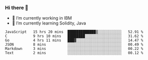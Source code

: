 ### Hi there 👋

<!--
**mathcodeman/mathcodeman** is a ✨ _special_ ✨ repository because its `README.md` (this file) appears on your GitHub profile.

Here are some ideas to get you started:

- 🔭 I’m currently working on ...
- 🌱 I’m currently learning ...
- 👯 I’m looking to collaborate on ...
- 🤔 I’m looking for help with ...
- 💬 Ask me about ...
- 📫 How to reach me: ...
- 😄 Pronouns: ...
- ⚡ Fun fact: ...
-->

- 🔭 I’m currently working in IBM
- 🌱 I’m currently learning Solidity, Java

<!--START_SECTION:waka-->

```text
JavaScript   15 hrs 20 mins  █████████████▒░░░░░░░░░░░   52.91 %
C            9 hrs 10 mins   ████████░░░░░░░░░░░░░░░░░   31.62 %
Go           4 hrs 11 mins   ███▓░░░░░░░░░░░░░░░░░░░░░   14.47 %
JSON         8 mins          ░░░░░░░░░░░░░░░░░░░░░░░░░   00.49 %
Markdown     3 mins          ░░░░░░░░░░░░░░░░░░░░░░░░░   00.22 %
Text         2 mins          ░░░░░░░░░░░░░░░░░░░░░░░░░   00.12 %
```

<!--END_SECTION:waka-->
